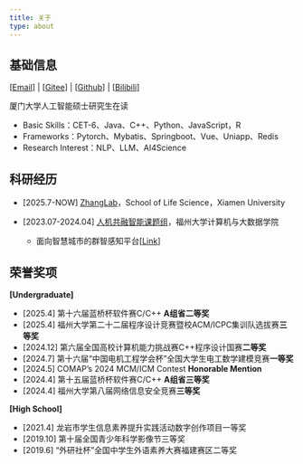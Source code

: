 ```yaml
---
title: 关于
type: about
---
```


## 基础信息

[[Email](mailto:1981270473@qq.com)] | [[Gitee](https://gitee.com/huoyu233)] | [[Github](https://github.com/HuoYu233)] | [[Bilibili](https://space.bilibili.com/82505737)]

厦门大学人工智能硕士研究生在读

- Basic Skills：CET-6、Java、C++、Python、JavaScript，R
- Frameworks：Pytorch、Mybatis、Springboot、Vue、Uniapp、Redis
- Research Interest：NLP、LLM、AI4Science

## 科研经历

- [2025.7-NOW] [ZhangLab](https://github.com/zhanglabxmu)，School of Life Science，Xiamen University

- [2023.07-2024.04] [人机共融智能课题组](https://www.fzu-urbansensing.com/)，福州大学计算机与大数据学院
  - 面向智慧城市的群智感知平台[[Link](https://www.fzu-urbansensing.com/Platforms-Applications/Crowdsensing_Platform/)]


## 荣誉奖项

**[Undergraduate]**

- [2025.4] 第十六届蓝桥杯软件赛C/C++ **A组省二等奖**
- [2025.4] 福州大学第二十二届程序设计竞赛暨校ACM/ICPC集训队选拔赛**三等奖**
- [2024.12] 第六届全国高校计算机能力挑战赛C++程序设计国赛**二等奖**
- [2024.7] 第十六届“中国电机工程学会杯”全国大学生电工数学建模竞赛**一等奖**
- [2024.5] COMAP’s 2024 MCM/ICM Contest **Honorable Mention**
- [2024.4] 第十五届蓝桥杯软件赛C/C++ **A组省三等奖**
- [2024.4] 福州大学第八届网络信息安全竞赛**三等奖**

**[High School]**

- [2021.4] 龙岩市学生信息素养提升实践活动数字创作项目一等奖
- [2019.10] 第十届全国青少年科学影像节三等奖
- [2019.6] “外研社杯”全国中学生外语素养大赛福建赛区二等奖

